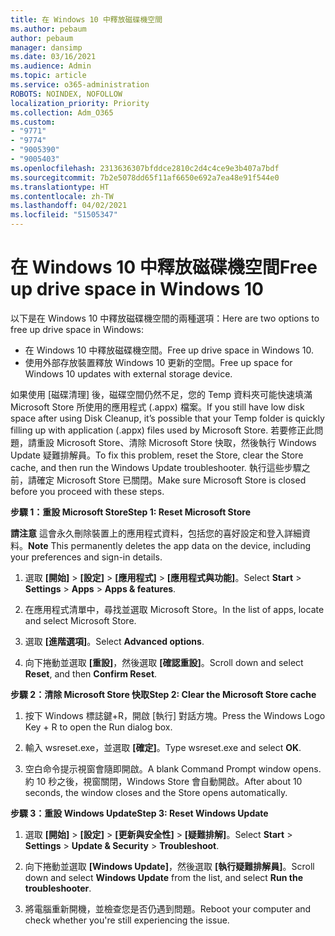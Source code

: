 ```yaml
---
title: 在 Windows 10 中釋放磁碟機空間
ms.author: pebaum
author: pebaum
manager: dansimp
ms.date: 03/16/2021
ms.audience: Admin
ms.topic: article
ms.service: o365-administration
ROBOTS: NOINDEX, NOFOLLOW
localization_priority: Priority
ms.collection: Adm_O365
ms.custom:
- "9771"
- "9774"
- "9005390"
- "9005403"
ms.openlocfilehash: 2313636307bfddce2810c2d4c4ce9e3b407a7bdf
ms.sourcegitcommit: 7b2e5078dd65f11af6650e692a7ea48e91f544e0
ms.translationtype: HT
ms.contentlocale: zh-TW
ms.lasthandoff: 04/02/2021
ms.locfileid: "51505347"
---
```

# <a name="free-up-drive-space-in-windows-10"></a><span data-ttu-id="a8f77-102">在 Windows 10 中釋放磁碟機空間</span><span class="sxs-lookup"><span data-stu-id="a8f77-102">Free up drive space in Windows 10</span></span>

<span data-ttu-id="a8f77-103">以下是在 Windows 10 中釋放磁碟機空間的兩種選項：</span><span class="sxs-lookup"><span data-stu-id="a8f77-103">Here are two options to free up drive space in Windows:</span></span>

- <span data-ttu-id="a8f77-104">在 Windows 10 中釋放磁碟機空間。</span><span class="sxs-lookup"><span data-stu-id="a8f77-104">Free up drive space in Windows 10.</span></span>
- <span data-ttu-id="a8f77-105">使用外部存放裝置釋放 Windows 10 更新的空間。</span><span class="sxs-lookup"><span data-stu-id="a8f77-105">Free up space for Windows 10 updates with external storage device.</span></span>

<span data-ttu-id="a8f77-106">如果使用 [磁碟清理] 後，磁碟空間仍然不足，您的 Temp 資料夾可能快速填滿 Microsoft Store 所使用的應用程式 (.appx) 檔案。</span><span class="sxs-lookup"><span data-stu-id="a8f77-106">If you still have low disk space after using Disk Cleanup, it’s possible that your Temp folder is quickly filling up with application (.appx) files used by Microsoft Store.</span></span> <span data-ttu-id="a8f77-107">若要修正此問題，請重設 Microsoft Store、清除 Microsoft Store 快取，然後執行 Windows Update 疑難排解員。</span><span class="sxs-lookup"><span data-stu-id="a8f77-107">To fix this problem, reset the Store, clear the Store cache, and then run the Windows Update troubleshooter.</span></span> <span data-ttu-id="a8f77-108">執行這些步驟之前，請確定 Microsoft Store 已關閉。</span><span class="sxs-lookup"><span data-stu-id="a8f77-108">Make sure Microsoft Store is closed before you proceed with these steps.</span></span>

<span data-ttu-id="a8f77-109">**步驟 1：重設 Microsoft Store**</span><span class="sxs-lookup"><span data-stu-id="a8f77-109">**Step 1: Reset Microsoft Store**</span></span>

<span data-ttu-id="a8f77-110">**請注意** 這會永久刪除裝置上的應用程式資料，包括您的喜好設定和登入詳細資料。</span><span class="sxs-lookup"><span data-stu-id="a8f77-110">**Note** This permanently deletes the app data on the device, including your preferences and sign-in details.</span></span>

1. <span data-ttu-id="a8f77-111">選取 **[開始]** > **[設定]** > **[應用程式]** > **[應用程式與功能]**。</span><span class="sxs-lookup"><span data-stu-id="a8f77-111">Select **Start** > **Settings** > **Apps** > **Apps & features**.</span></span>

1. <span data-ttu-id="a8f77-112">在應用程式清單中，尋找並選取 Microsoft Store。</span><span class="sxs-lookup"><span data-stu-id="a8f77-112">In the list of apps, locate and select Microsoft Store.</span></span>

1. <span data-ttu-id="a8f77-113">選取 **[進階選項]**。</span><span class="sxs-lookup"><span data-stu-id="a8f77-113">Select **Advanced options**.</span></span>

1. <span data-ttu-id="a8f77-114">向下捲動並選取 **[重設]**，然後選取 **[確認重設]**。</span><span class="sxs-lookup"><span data-stu-id="a8f77-114">Scroll down and select **Reset**, and then **Confirm Reset**.</span></span>

<span data-ttu-id="a8f77-115">**步驟 2：清除 Microsoft Store 快取**</span><span class="sxs-lookup"><span data-stu-id="a8f77-115">**Step 2: Clear the Microsoft Store cache**</span></span>

1. <span data-ttu-id="a8f77-116">按下 Windows 標誌鍵+R，開啟 [執行] 對話方塊。</span><span class="sxs-lookup"><span data-stu-id="a8f77-116">Press the Windows Logo Key + R to open the Run dialog box.</span></span>

1. <span data-ttu-id="a8f77-117">輸入 wsreset.exe，並選取 **[確定]**。</span><span class="sxs-lookup"><span data-stu-id="a8f77-117">Type wsreset.exe and select **OK**.</span></span>

1. <span data-ttu-id="a8f77-118">空白命令提示視窗會隨即開啟。</span><span class="sxs-lookup"><span data-stu-id="a8f77-118">A blank Command Prompt window opens.</span></span> <span data-ttu-id="a8f77-119">約 10 秒之後，視窗關閉，Windows Store 會自動開啟。</span><span class="sxs-lookup"><span data-stu-id="a8f77-119">After about 10 seconds, the window closes and the Store opens automatically.</span></span>

<span data-ttu-id="a8f77-120">**步驟 3：重設 Windows Update**</span><span class="sxs-lookup"><span data-stu-id="a8f77-120">**Step 3: Reset Windows Update**</span></span>

1. <span data-ttu-id="a8f77-121">選取 **[開始]** > **[設定]** > **[更新與安全性]** > **[疑難排解]**。</span><span class="sxs-lookup"><span data-stu-id="a8f77-121">Select **Start** > **Settings** > **Update & Security** > **Troubleshoot**.</span></span>

1. <span data-ttu-id="a8f77-122">向下捲動並選取 **[Windows Update]**，然後選取 **[執行疑難排解員]**。</span><span class="sxs-lookup"><span data-stu-id="a8f77-122">Scroll down and select **Windows Update** from the list, and select **Run the troubleshooter**.</span></span>

1. <span data-ttu-id="a8f77-123">將電腦重新開機，並檢查您是否仍遇到問題。</span><span class="sxs-lookup"><span data-stu-id="a8f77-123">Reboot your computer and check whether you're still experiencing the issue.</span></span>


